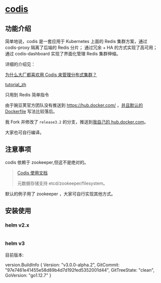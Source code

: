 # [codis](https://github.com/CodisLabs/codis)

## 功能介绍

简单地说，codis 是一套应用于 Kubernetes 上面的 Redis 集群方案，通过 codis-proxy 隔离了后端的 Redis 分片；
通过冗余 + HA 的方式实现了高可用；
通过 codis-dashboard 实现了界面化管理 Redis 集群伸缩。

详细的介绍见：

[为什么大厂都喜欢用 Codis 来管理分布式集群？](https://juejin.im/post/5c132b076fb9a04a08218eef)

[tutorial_zh](https://github.com/zeusro/codis/blob/release3.2/doc/tutorial_zh.md)

只用到 Redis 简单指令

由于豌豆荚官方团队没有推送到 https://hub.docker.com/ ，[并且默认的Dockerfile](https://github.com/CodisLabs/codis/blob/release3.2/Dockerfile) 写法比较落后。

我 Fork 并修改了 `release3.2` 的分支，推送到[我自己的 hub.docker.com](https://hub.docker.com/r/zeusro/codis)。

大家也可自行编译。

## 注意事项

codis 依赖于 zookeeper,但这不是绝对的。

> [Codis 使用文档](https://github.com/CodisLabs/codis/blob/release3.2/doc/tutorial_zh.md)
>
> 元数据存储支持 etcd/zookeeper/filesystem。

默认的例子用了 zookeeper ，大家可自行实现其他方式。

## 安装使用

### helm v2.x

```bash

```

### helm v3

目前版本:

version.BuildInfo {
	Version: "v3.0.0-alpha.2",
	GitCommit: "97e7461e41455e58d89b4d7d192fed5352001d44",
	GitTreeState: "clean",
	GoVersion: "go1.12.7"
}

```bash

```